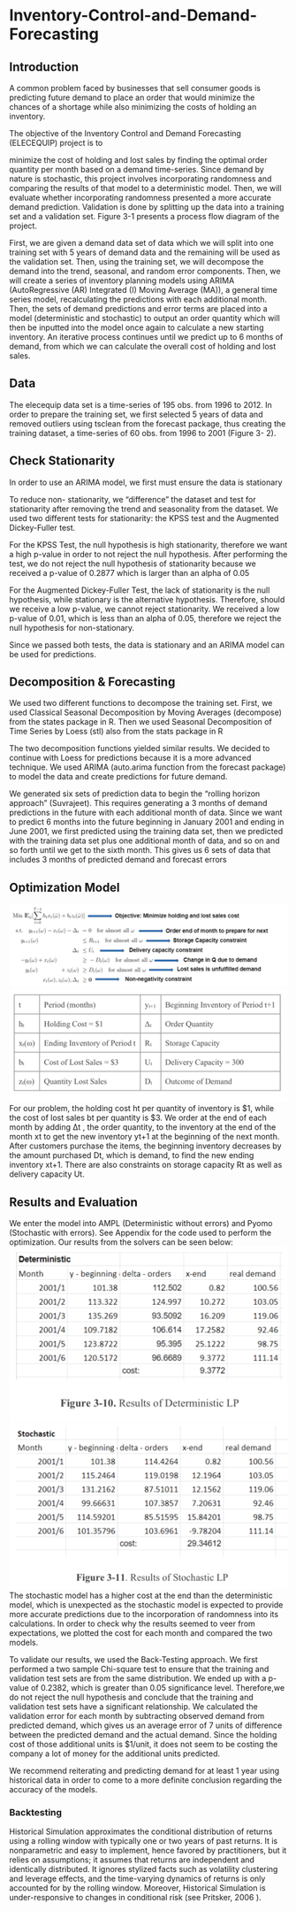 # Inventory-Control-and-Demand-Forecasting

## Introduction
A common problem faced by businesses that sell consumer goods is predicting future demand to place an order that would minimize the chances of a shortage while also minimizing the costs of holding an inventory. 

The objective of the Inventory Control and Demand Forecasting (ELECEQUIP) project is to 

minimize the cost of holding and lost sales by finding the optimal order quantity per month based on a demand time-series. Since demand by nature is stochastic, this project involves incorporating randomness and comparing the results of that model to a deterministic model. Then, we will evaluate whether incorporating randomness presented a more accurate demand prediction. Validation is done by splitting up the data into a training set and a validation set. Figure 3-1 presents a process flow diagram of the project.

First, we are given a demand data set of data which we will split into one training set with 5 years of demand data and the remaining will be used as the validation set. Then, using the training set, we will decompose the demand into the trend, seasonal, and random error components. Then, we will create a series of inventory planning models using ARIMA (AutoRegressive (AR) Integrated (I) Moving Average (MA)), a general time series model, recalculating the predictions with each additional month. Then, the sets of demand predictions and error terms are placed into a model (deterministic and stochastic) to output an order quantity which will then be inputted into the model once again to calculate a new starting inventory. An iterative process continues until we predict up to 6 months of demand, from which we can calculate the overall cost of holding and lost sales.
## Data
The elecequip data set is a time-series of 195 obs. from 1996 to 2012. In order to prepare the training set, we first selected 5 years of data and removed outliers using tsclean from the forecast package, thus creating the training dataset, a time-series of 60 obs. from 1996 to 2001 (Figure 3- 2).

## Check Stationarity
In order to use an ARIMA model, we first must ensure the data is stationary

To reduce non- stationarity, we “difference” the dataset and test for stationarity after removing the trend and seasonality from the dataset. We used two different tests for stationarity: the KPSS test and the Augmented Dickey-Fuller test.

For the KPSS Test, the null hypothesis is high stationarity, therefore we want a high p-value in order to not reject the null hypothesis. After performing the test, we do not reject the null hypothesis of stationarity because we received a p-value of 0.2877 which is larger than an alpha of 0.05

For the Augmented Dickey-Fuller Test, the lack of stationarity is the null hypothesis, while stationary is the alternative hypothesis. Therefore, should we receive a low p-value, we cannot reject stationarity. We received a low p-value of 0.01, which is less than an alpha of 0.05, therefore we reject the null hypothesis for non-stationary.

Since we passed both tests, the data is stationary and an ARIMA model can be used for predictions.

## Decomposition & Forecasting
We used two different functions to decompose the training set. First, we used Classical Seasonal Decomposition by Moving Averages (decompose) from the states package in R. Then we used Seasonal Decomposition of Time Series by Loess (stl) also from the stats package in R

The two decomposition functions yielded similar results. We decided to continue with Loess for predictions because it is a more advanced technique. We used ARIMA (auto.arima function from the forecast package) to model the data and create predictions for future demand.

We generated six sets of prediction data to begin the “rolling horizon approach” (Suvrajeet). This requires generating a 3 months of demand predictions in the future with each additional month of data. Since we want to predict 6 months into the future beginning in January 2001 and ending in June 2001, we first predicted using the training data set, then we predicted with the training data set plus one additional month of data, and so on and so forth until we get to the sixth month. This gives us 6 sets of data that includes 3 months of predicted demand and forecast errors

## Optimization Model
![Image of Formula](Inventory-Control-and-Demand-Forecasting1.png)
![Image of chart](Inventory-Control-and-Demand-Forecasting2.png)
For our problem, the holding cost ht per quantity of inventory is $1, while the cost of lost sales bt per quantity is $3. We order at the end of each month by adding Δt , the order quantity, to the inventory at the end of the month xt to get the new inventory yt+1 at the beginning of the next month. After customers purchase the items, the beginning inventory decreases by the amount purchased Dt, which is demand, to find the new ending inventory xt+1. There are also constraints on storage capacity Rt as well as delivery capacity Ut. 

## Results and Evaluation
We enter the model into AMPL (Deterministic without errors) and Pyomo (Stochastic with errors). See Appendix for the code used to perform the optimization. Our results from the solvers can be seen below:
![Image of Deterministic LP](Inventory-Control-and-Demand-Forecasting3.png)
![Image of Stochastic LP](Inventory-Control-and-Demand-Forecasting4.png)
The stochastic model has a higher cost at the end than the deterministic model, which is unexpected as the stochastic model is expected to provide more accurate predictions due to the incorporation of randomness into its calculations. In order to check why the results seemed to veer from expectations, we plotted the cost for each month and compared the two models.

To validate our results, we used the Back-Testing approach. We first performed a two sample Chi-square test to ensure that the training and validation test sets are from the same distribution. We ended up with a p-value of 0.2382, which is greater than 0.05 significance level. Therefore,we do not reject the null hypothesis and conclude that the training and validation test sets have a significant relationship. We calculated the validation error for each month by subtracting observed demand from predicted demand, which gives us an average error of 7 units of difference between the predicted demand and the actual demand. Since the holding cost of those additional units is $1/unit, it does not seem to be costing the company a lot of money for the additional units predicted.

We recommend reiterating and predicting demand for at least 1 year using historical data in order to come to a more definite conclusion regarding the accuracy of the models.

### Backtesting
Historical Simulation approximates the conditional distribution of returns using a rolling window with typically one or two years of past returns. It is nonparametric and easy to implement, hence favored by practitioners, but it relies on assumptions; it assumes that returns are independent and identically distributed. It ignores stylized facts such as volatility clustering and leverage effects, and the time-varying dynamics of returns is only accounted for by the rolling window. Moreover, Historical Simulation is under-responsive to changes in conditional risk (see Pritsker, 2006 ).




